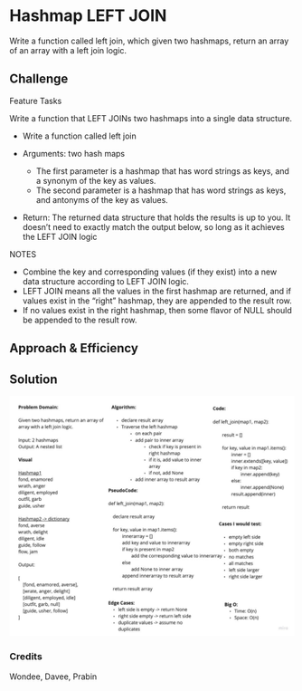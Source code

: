 # Hashmap LEFT JOIN
<!-- Short summary or background information -->
Write a function called left join, which given two hashmaps, return an array of an array with a left join logic.

## Challenge
<!-- Description of the challenge -->
Feature Tasks

Write a function that LEFT JOINs two hashmaps into a single data structure.

- Write a function called left join
- Arguments: two hash maps
  - The first parameter is a hashmap that has word strings as keys, and a synonym of the key as values.
  - The second parameter is a hashmap that has word strings as keys, and antonyms of the key as values.

- Return: The returned data structure that holds the results is up to you. It doesn’t need to exactly match the output below, so long as it achieves the LEFT JOIN logic

NOTES

- Combine the key and corresponding values (if they exist) into a new data structure according to LEFT JOIN logic.
- LEFT JOIN means all the values in the first hashmap are returned, and if values exist in the “right” hashmap, they are appended to the result row.
- If no values exist in the right hashmap, then some flavor of NULL should be appended to the result row.

## Approach & Efficiency
<!-- What approach did you take? Why? What is the Big O space/time for this approach? -->

## Solution
<!-- Embedded whiteboard image -->
![Left Join](left_join.jpg)

### Credits

Wondee, Davee, Prabin
